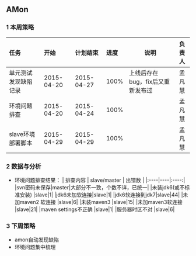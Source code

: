 ## AMon

### 1 本周策略
| 任务 | 开始 | 计划结束 | 进度 | 说明 | 负责人 |
|:----|:----|:----|:----|----|:----:|
|单元测试发现缺陷记录|2015-04-20|2015-04-27|100%|上线后存在bug，fix后又重新发布过|孟凡慧|
|环境问题排查|2015-04-20|2015-04-24|100%||孟凡慧|
|slave环境部署脚本|2015-04-29|2015-04-29|100%||孟凡慧|


### 2 数据与分析
- 环境问题排查结果：
| 排查内容 | slave/master |  出错数 |
|:----|----|:----:|
|svn密码未保存|master|大部分不一致，个数不详，已统一|
|未装jdk6(或不标准安装) |slave|1|
|jdk6未加软连接|slave|1|
|jdk6软连接到jdk7|slave|44|
|未加maven2 软连接 |slave|6|
|未装maven3 |slave|15|
|未加maven3软连接 |slave|21|
|maven settings不正确 |slave|1|
|服务器时区不对 |slave|6|





### 3 下周策略
- amon自动发现缺陷
- 环境问题集中梳理

